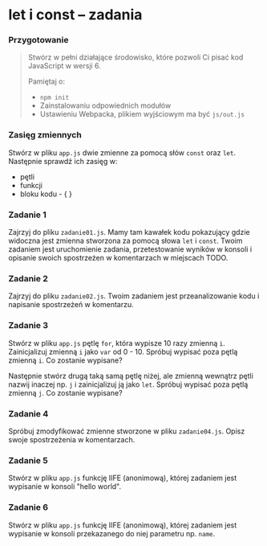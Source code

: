 # let i const &ndash; zadania

### Przygotowanie

> Stwórz w pełni działające środowisko, które pozwoli Ci pisać kod JavaScript w wersji 6.
>
> Pamiętaj o:
> - ```npm init```
> - Zainstalowaniu odpowiednich modułów
> - Ustawieniu Webpacka, plikiem  wyjściowym  ma być `js/out.js`

### Zasięg zmiennych

Stwórz w pliku ```app.js``` dwie zmienne za pomocą słów ```const``` oraz ```let```. Następnie sprawdź ich zasięg w:
* pętli
* funkcji
* bloku kodu - { }

### Zadanie 1 

Zajrzyj do pliku ```zadanie01.js```. Mamy tam kawałek kodu pokazujący gdzie widoczna jest zmienna stworzona za pomocą słowa ```let``` i ```const```.
Twoim zadaniem jest uruchomienie zadania, przetestowanie wyników w konsoli i opisanie swoich spostrzeżen w komentarzach w miejscach TODO.

### Zadanie 2

Zajrzyj do pliku ```zadanie02.js```. Twoim zadaniem jest przeanalizowanie kodu i napisanie spostrzeżeń w komentarzu.


### Zadanie 3

Stwórz w pliku ```app.js``` pętlę ```for```, która wypisze 10 razy zmienną ```i```. Zainicjalizuj zmienną ```i``` jako ```var``` od 0 - 10.
Spróbuj wypisać poza pętlą zmienną ```i```. Co zostanie wypisane?

Następnie stwórz drugą taką samą pętlę niżej, ale zmienną wewnątrz pętli nazwij inaczej np. ```j``` i zainicjalizuj ją jako ```let```.
Spróbuj wypisać poza pętlą zmienną ```j```. Co zostanie wypisane?

### Zadanie 4

Spróbuj zmodyfikować zmienne stworzone w pliku ```zadanie04.js```. Opisz swoje spostrzeżenia w komentarzach.

### Zadanie 5

Stwórz w pliku ```app.js``` funkcję IIFE (anonimową), której zadaniem jest wypisanie w konsoli "hello world".

### Zadanie 6

Stwórz w pliku ```app.js``` funkcję IIFE (anonimową), której zadaniem jest wypisanie w konsoli przekazanego do niej parametru np. ```name```.
